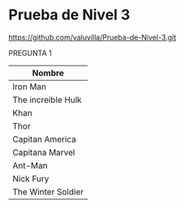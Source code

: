 # Prueba de Nivel 3
https://github.com/valuvilla/Prueba-de-Nivel-3.git

PREGUNTA 1

| Nombre            |
|-------------------|
| Iron Man          |
| The increible Hulk|
| Khan              |
| Thor              |
| Capitan America   |
| Capitana Marvel   |
| Ant-Man           |
| Nick Fury         |
| The Winter Soldier|

 
